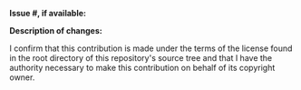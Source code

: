 **Issue #, if available:**

**Description of changes:**

<!-- The following line must be included in your pull request -->
I confirm that this contribution is made under the terms of the license found in the root directory of this repository's source tree and that I have the authority necessary to make this contribution on behalf of its copyright owner.
